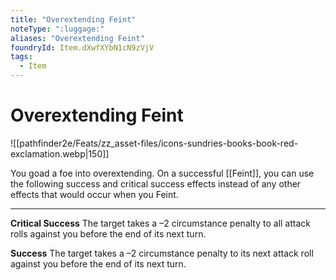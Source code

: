```yaml
---
title: "Overextending Feint"
noteType: ":luggage:"
aliases: "Overextending Feint"
foundryId: Item.dXwfXYbN1cN9zVjV
tags:
  - Item
---
```


# Overextending Feint
![[pathfinder2e/Feats/zz_asset-files/icons-sundries-books-book-red-exclamation.webp|150]]

You goad a foe into overextending. On a successful [[Feint]], you can use the following success and critical success effects instead of any other effects that would occur when you Feint.

* * *

**Critical Success** The target takes a –2 circumstance penalty to all attack rolls against you before the end of its next turn.

**Success** The target takes a –2 circumstance penalty to its next attack roll against you before the end of its next turn.
